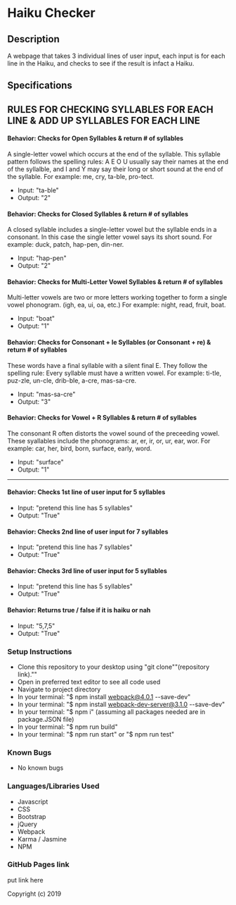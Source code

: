 # Haiku Checker

## Description
A webpage that takes 3 individual lines of user input, each input is for each line in the Haiku, and checks to see if the result is infact a Haiku.

## Specifications

## RULES FOR CHECKING SYLLABLES FOR EACH LINE & ADD UP SYLLABLES FOR EACH LINE

#### Behavior: Checks for Open Syllables & return # of syllables
A single-letter vowel which occurs at the end of the syllable. This syllable pattern follows the spelling rules: A E O U usually say their names at the end of the syllalble, and I and Y may say their long or short sound at the end of the syllable. For example: me, cry, ta-ble, pro-tect.
* Input: "ta-ble"
* Output: "2"

#### Behavior: Checks for Closed Syllables & return # of syllables
A closed syllable includes a single-letter vowel but the syllable ends in a consonant. In this case the single letter vowel says its short sound. For example: duck, patch, hap-pen, din-ner.
* Input: "hap-pen"
* Output: "2"

#### Behavior: Checks for Multi-Letter Vowel Syllables & return # of syllables
Multi-letter vowels are two or more letters working together to form a single vowel phonogram. (igh, ea, ui, oa, etc.) For example: night, read, fruit, boat.
* Input: "boat"
* Output: "1"

#### Behavior: Checks for Consonant + le Syllables (or Consonant + re) & return # of syllables
These words have a final syllable with a silent final E. They follow the spelling rule: Every syllable must have a written vowel. For example: ti-tle, puz-zle, un-cle, drib-ble, a-cre, mas-sa-cre.
* Input: "mas-sa-cre"
* Output: "3"

#### Behavior: Checks for Vowel + R Syllables & return # of syllables
The consonant R often distorts the vowel sound of the preceeding vowel. These syallables include the phonograms: ar, er, ir, or, ur, ear, wor. For example: car, her, bird, born, surface, early, word.
* Input: "surface"
* Output: "1"

-------

#### Behavior: Checks 1st line of user input for 5 syllables
* Input: "pretend this line has 5 syllables"
* Output: "True"

#### Behavior: Checks 2nd line of user input for 7 syllables
* Input: "pretend this line has 7 syllables"
* Output: "True"

#### Behavior: Checks 3rd line of user input for 5 syllables
* Input: "pretend this line has 5 syllables"
* Output: "True"

#### Behavior: Returns true / false if it is haiku or nah
* Input: "5,7,5"
* Output: "True"

### Setup Instructions
* Clone this repository to your desktop using "git clone""(repository link).""
* Open in preferred text editor to see all code used
* Navigate to project directory
* In your terminal: "$ npm install webpack@4.0.1 --save-dev"
* In your terminal: "$ npm install webpack-dev-server@3.1.0 --save-dev"
* In your terminal: "$ npm i" (assuming all packages needed are in package.JSON file)
* In your terminal: "$ npm run build"
* In your terminal: "$ npm run start" or "$ npm run test"

### Known Bugs
* No known bugs

### Languages/Libraries Used
* Javascript
* CSS
* Bootstrap
* jQuery
* Webpack
* Karma / Jasmine
* NPM

### GitHub Pages link
put link here

Copyright (c) 2019
